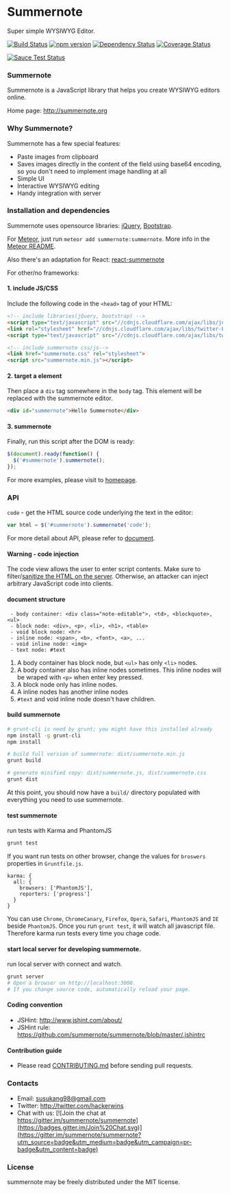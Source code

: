 # Summernote

Super simple WYSIWYG Editor.

[![Build Status](https://secure.travis-ci.org/summernote/summernote.svg)](http://travis-ci.org/summernote/summernote)
[![npm version](https://badge.fury.io/js/summernote.svg)](http://badge.fury.io/js/summernote)
[![Dependency Status](https://gemnasium.com/summernote/summernote.svg)](https://gemnasium.com/summernote/summernote)
[![Coverage Status](https://coveralls.io/repos/summernote/summernote/badge.svg?branch=develop&service=github)](https://coveralls.io/github/summernote/summernote?branch=develop)

[![Sauce Test Status](https://saucelabs.com/browser-matrix/summernoteis.svg)](https://saucelabs.com/u/summernoteis)

### Summernote
Summernote is a JavaScript library that helps you create WYSIWYG editors online.

Home page: <http://summernote.org>

### Why Summernote?

Summernote has a few special features:

* Paste images from clipboard
* Saves images directly in the content of the field using base64 encoding, so you don't need to implement image handling at all
* Simple UI
* Interactive WYSIWYG editing
* Handy integration with server

### Installation and dependencies

Summernote uses opensource libraries: [jQuery](http://jquery.com/), [Bootstrap](http://getbootstrap.com).

For [Meteor](http://github.com/meteor/meteor), just run `meteor add summernote:summernote`. More info in the [Meteor README](meteor/README.md).

Also there's an adaptation for React: [react-summernote](https://github.com/Vnkitaev/react-summernote)


For other/no frameworks:

#### 1. include JS/CSS

Include the following code in the `<head>` tag of your HTML:

```html
<!-- include libraries(jQuery, bootstrap) -->
<script type="text/javascript" src="//cdnjs.cloudflare.com/ajax/libs/jquery/2.1.4/jquery.min.js"></script> 
<link rel="stylesheet" href="//cdnjs.cloudflare.com/ajax/libs/twitter-bootstrap/3.3.5/css/bootstrap.min.css" />
<script type="text/javascript" src="//cdnjs.cloudflare.com/ajax/libs/twitter-bootstrap/3.3.5/js/bootstrap.min.js"></script>

<!-- include summernote css/js-->
<link href="summernote.css" rel="stylesheet">
<script src="summernote.min.js"></script>
```

#### 2. target a element

Then place a `div` tag somewhere in the `body` tag. This element will be replaced with the summernote editor.

```html
<div id="summernote">Hello Summernote</div>
```

#### 3. summernote

Finally, run this script after the DOM is ready:

```javascript
$(document).ready(function() {
  $('#summernote').summernote();
});
```

For more examples, please visit to [homepage](http://summernote.org/examples).

### API

`code` - get the HTML source code underlying the text in the editor:

```javascript
var html = $('#summernote').summernote('code');
```

For more detail about API, please refer to [document](http://summernote.org/getting-started/#basic-api).

#### Warning - code injection

The code view allows the user to enter script contents. Make sure to filter/[sanitize the HTML on the server](https://github.com/search?l=JavaScript&q=sanitize+html). Otherwise, an attacker can inject arbitrary JavaScript code into clients.

#### document structure

```
 - body container: <div class="note-editable">, <td>, <blockquote>, <ul>
 - block node: <div>, <p>, <li>, <h1>, <table>
 - void block node: <hr>
 - inline node: <span>, <b>, <font>, <a>, ...
 - void inline node: <img>
 - text node: #text
```

1. A body container has block node, but `<ul>` has only `<li>` nodes.
2. A body container also has inline nodes sometimes. This inline nodes will be wraped with `<p>` when enter key pressed.
4. A block node only has inline nodes.
5. A inline nodes has another inline nodes
6. `#text` and void inline node doesn't have children.

#### build summernote
```bash
# grunt-cli is need by grunt; you might have this installed already
npm install -g grunt-cli
npm install

# build full version of summernote: dist/summernote.min.js
grunt build

# generate minified copy: dist/summernote.js, dist/summernote.css
grunt dist
```
At this point, you should now have a `build/` directory populated with everything you need to use summernote.

#### test summernote
run tests with Karma and PhantomJS
```bash
grunt test
```
If you want run tests on other browser,
change the values for `broswers` properties in `Gruntfile.js`.

```
karma: {
  all: {
    browsers: ['PhantomJS'],
    reporters: ['progress']
  }
}

```
You can use `Chrome`, `ChromeCanary`, `Firefox`, `Opera`, `Safari`, `PhantomJS` and `IE` beside `PhantomJS`.
Once you run `grunt test`, it will watch all javascript file. Therefore karma run tests every time you chage code.

#### start local server for developing summernote.
run local server with connect and watch.
```bash
grunt server
# Open a browser on http://localhost:3000.
# If you change source code, automatically reload your page.
```

#### Coding convention
* JSHint: http://www.jshint.com/about/
* JSHint rule: https://github.com/summernote/summernote/blob/master/.jshintrc

#### Contribution guide
* Please read [CONTRIBUTING.md](https://github.com/summernote/summernote/blob/develop/CONTRIBUTING.md) before sending pull requests.

### Contacts
* Email: susukang98@gmail.com
* Twitter: http://twitter.com/hackerwins
* Chat with us:
[![Join the chat at https://gitter.im/summernote/summernote](https://badges.gitter.im/Join%20Chat.svg)](https://gitter.im/summernote/summernote?utm_source=badge&utm_medium=badge&utm_campaign=pr-badge&utm_content=badge)

### License
summernote may be freely distributed under the MIT license.
